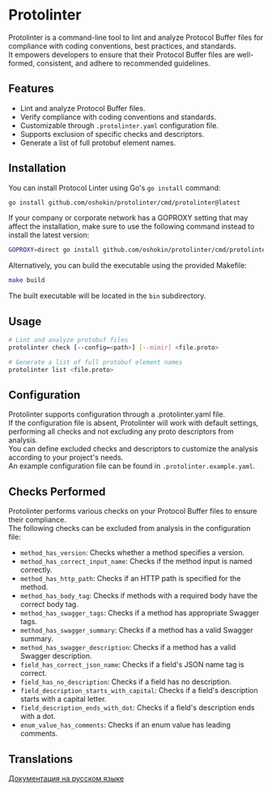 # Protolinter

Protolinter is a command-line tool to lint and analyze Protocol Buffer files for compliance with coding conventions, best practices, and standards.\
It empowers developers to ensure that their Protocol Buffer files are well-formed, consistent, and adhere to recommended guidelines.

## Features

- Lint and analyze Protocol Buffer files.
- Verify compliance with coding conventions and standards.
- Customizable through `.protolinter.yaml` configuration file.
- Supports exclusion of specific checks and descriptors.
- Generate a list of full protobuf element names.

## Installation

You can install Protocol Linter using Go's `go install` command:

```sh
go install github.com/oshokin/protolinter/cmd/protolinter@latest
```

If your company or corporate network has a GOPROXY setting that may affect the installation, make sure to use the following command instead to install the latest version:

```sh
GOPROXY=direct go install github.com/oshokin/protolinter/cmd/protolinter@latest
```

Alternatively, you can build the executable using the provided Makefile:

```sh
make build
```

The built executable will be located in the `bin` subdirectory.

## Usage

```sh
# Lint and analyze protobuf files
protolinter check [--config=<path>] [--mimir] <file.proto>

# Generate a list of full protobuf element names
protolinter list <file.proto>
```

## Configuration

Protolinter supports configuration through a .protolinter.yaml file.\
If the configuration file is absent, Protolinter will work with default settings, performing all checks and not excluding any proto descriptors from analysis.\
You can define excluded checks and descriptors to customize the analysis according to your project's needs.\
An example configuration file can be found in `.protolinter.example.yaml`.

## Checks Performed

Protolinter performs various checks on your Protocol Buffer files to ensure their compliance.\
The following checks can be excluded from analysis in the configuration file:

- `method_has_version`: Checks whether a method specifies a version.
- `method_has_correct_input_name`: Checks if the method input is named correctly.
- `method_has_http_path`: Checks if an HTTP path is specified for the method.
- `method_has_body_tag`: Checks if methods with a required body have the correct body tag.
- `method_has_swagger_tags`: Checks if a method has appropriate Swagger tags.
- `method_has_swagger_summary`: Checks if a method has a valid Swagger summary.
- `method_has_swagger_description`: Checks if a method has a valid Swagger description.
- `field_has_correct_json_name`: Checks if a field's JSON name tag is correct.
- `field_has_no_description`: Checks if a field has no description.
- `field_description_starts_with_capital`: Checks if a field's description starts with a capital letter.
- `field_description_ends_with_dot`: Checks if a field's description ends with a dot.
- `enum_value_has_comments`: Checks if an enum value has leading comments.

## Translations

[Документация на русском языке](README.ru.md)